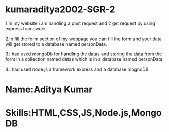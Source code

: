 # kumaraditya2002-SGR-2
1.In my website i am handling a post request and 2 get request by using express framework.

2.In fill the form section of my webpage you can fill the form and your data will get stored to a database named personData.

3.I had used mongoDb for handling the datas and storing the data from the form in a collection named datas which is in a database named personData.

4.I had used node.js a framework express and a database mognoDB

# Name:Aditya Kumar

# Skills:HTML,CSS,JS,Node.js,MongoDB
